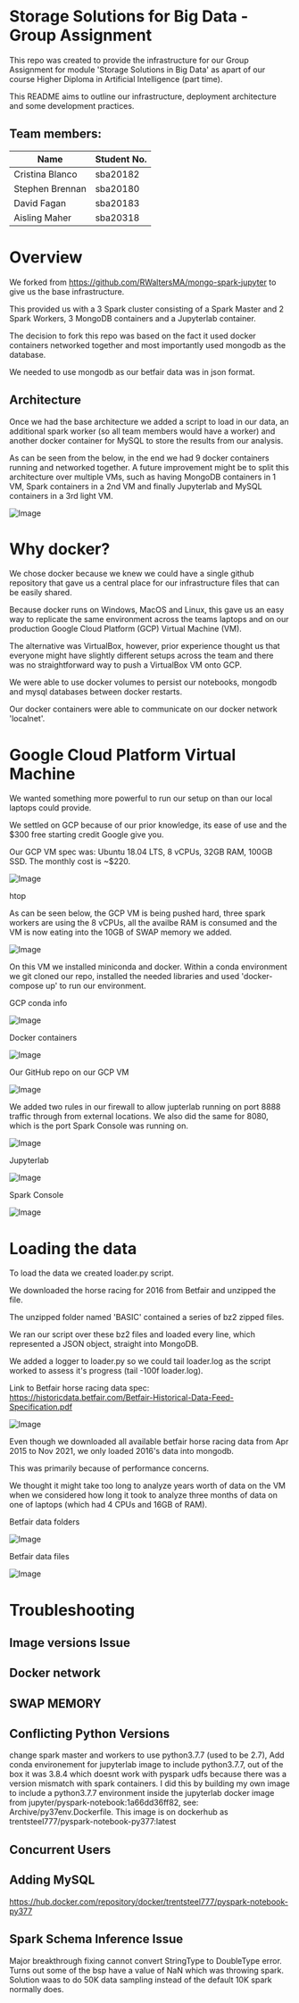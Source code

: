 # Storage Solutions for Big Data - Group Assignment

This repo was created to provide the infrastructure for our Group Assignment for module 'Storage Solutions in Big Data' as apart of our course Higher Diploma in Artificial Intelligence (part time).

This README aims to outline our infrastructure, deployment architecture and some development practices.

## Team members:
Name          | Student No.
------------- | -------------
Cristina Blanco  | sba20182
Stephen Brennan  | sba20180
David Fagan  | sba20183
Aisling Maher  | sba20318

# Overview

We forked from https://github.com/RWaltersMA/mongo-spark-jupyter to give us the base infrastructure.

This provided us with a 3 Spark cluster consisting of a Spark Master and 2 Spark Workers, 3 MongoDB containers and a Jupyterlab container.

The decision to fork this repo was based on the fact it used docker containers networked together and most importantly used mongodb as the database.

We needed to use mongodb as our betfair data was in json format.

## Architecture

Once we had the base architecture we added a script to load in our data, an additional spark worker (so all team members would have a worker) and another docker container for MySQL to store the results from our analysis.

As can be seen from the below, in the end we had 9 docker containers running and networked together. A future improvement might be to split this architecture over multiple VMs, such as having MongoDB containers in 1 VM, Spark containers in a 2nd VM and finally Jupyterlab and MySQL containers in a 3rd light VM.

![Image](images/assignment_architecture.png)

# Why docker?

We chose docker because we knew we could have a single github repository that gave us a central place for our infrastructure files that can be easily shared.

Because docker runs on Windows, MacOS and Linux, this gave us an easy way to replicate the same environment across the teams laptops and on our production Google Cloud Platform (GCP) Virtual Machine (VM).

The alternative was VirtualBox, however, prior experience thought us that everyone might have slightly different setups across the team and there was no straightforward way to push a VirtualBox VM onto GCP.

We were able to use docker volumes to persist our notebooks, mongodb and mysql databases between docker restarts.

Our docker containers were able to communicate on our docker network 'localnet'.

# Google Cloud Platform Virtual Machine

We wanted something more powerful to run our setup on than our local laptops could provide.

We settled on GCP because of our prior knowledge, its ease of use and the $300 free starting credit Google give you.

Our GCP VM spec was: Ubuntu 18.04 LTS, 8 vCPUs, 32GB RAM, 100GB SSD. The monthly cost is ~$220.

![Image](images/GCP_VM.png)

htop

As can be seen below, the GCP VM is being pushed hard, three spark workers are using the 8 vCPUs, all the availbe RAM is consumed and the VM is now eating into the 10GB of SWAP memory we added.

![Image](images/htop.png)

On this VM we installed miniconda and docker. Within a conda environment we git cloned our repo, installed the needed libraries and used 'docker-compose up' to run our environment.

GCP conda info

![Image](images/GCP_conda.png)

Docker containers

![Image](images/docker_containers.png)

Our GitHub repo on our GCP VM

![Image](images/GCP_github_repo.png)

We added two rules in our firewall to allow jupterlab running on port 8888 traffic through from external locations. We also did the same for 8080, which is the port Spark Console was running on.

![Image](images/firewall_gcp.png)

Jupyterlab

![Image](images/jupyterlab.png)

Spark Console

![Image](images/spark_console.png)


# Loading the data

To load the data we created loader.py script.

We downloaded the horse racing for 2016 from Betfair and unzipped the file.

The unzipped folder named 'BASIC' contained a series of bz2 zipped files. 

We ran our script over these bz2 files and loaded every line, which represented a JSON object, straight into MongoDB.

We added a logger to loader.py so we could tail loader.log as the script worked to assess it's progress (tail -100f loader.log).

Link to Betfair horse racing data spec: https://historicdata.betfair.com/Betfair-Historical-Data-Feed-Specification.pdf

![Image](images/betfair_historicaldata_download.png)

Even though we downloaded all available betfair horse racing data from Apr 2015 to Nov 2021, we only loaded 2016's data into mongodb. 

This was primarily because of performance concerns. 

We thought it might take too long to analyze years worth of data on the VM when we considered how long it took to analyze three months of data on one of laptops (which had 4 CPUs and 16GB of RAM).

Betfair data folders

![Image](images/betfair_folders.png)

Betfair data files

![Image](images/betfair_files.png)

# Troubleshooting
## Image versions Issue
## Docker network
## SWAP MEMORY
## Conflicting Python Versions
change spark master and workers to use python3.7.7 (used to be 2.7), Add conda environement for jupyterlab image to include python3.7.7, out of the box it was 3.8.4 which doesnt work with pyspark udfs because there was a version mismatch with spark containers. I did this by building my own image to include a python3.7.7 environment inside the jupyterlab docker image from jupyter/pyspark-notebook:1a66dd36ff82, see: Archive/py37env.Dockerfile. This image is on dockerhub as trentsteel777/pyspark-notebook-py377:latest

## Concurrent Users
## Adding MySQL
https://hub.docker.com/repository/docker/trentsteel777/pyspark-notebook-py377
## Spark Schema Inference Issue
Major breakthrough fixing cannot convert StringType to DoubleType error. Turns out some of the bsp have a value of NaN which was throwing spark. Solution waas to do 50K data sampling instead of the default 10K spark normally does.

